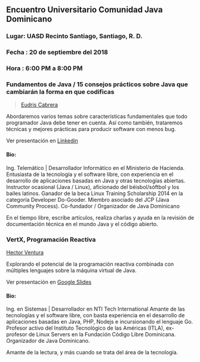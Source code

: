 ## Encuentro Universitario Comunidad Java Dominicano 
### Lugar:  UASD Recinto Santiago, Santiago, R. D.
### Fecha : 20 de septiembre del 2018
### Hora :  6:00 PM a 8:00 PM

### Fundamentos de Java / 15 consejos prácticos sobre Java que cambiarán la forma en que codificas

> [Eudris Cabrera](https://twitter.com/eudriscabrera)

Abordaremos varios temas sobre características fundamentales que todo programador Java debe tener en cuenta. Así como también, trataremos técnicas y mejores prácticas para producir software con menos bug.

Ver presentación en [Linkedin](https://www.slideshare.net/eudris/java-fundamentos-15-consejos-prcticos-encuentro-universitario-comunidad-java-dominicano-2018) 

#### Bio:
Ing. Telemático | Desarrollador Informático en el Ministerio de Hacienda.
Entusiasta de la tecnología y el software libre, con experiencia en el desarrollo de aplicaciones basadas en Java y otras tecnologías abiertas. Instructor ocasional (Java / Linux), aficionado del béisbol/sóftbol y los bailes latinos. Ganador de la beca Linux Training Scholarship 2014 en la categoría Developer Do-Gooder. Miembro asociado del JCP (Java Community Process). Co-fundador / Organizador de Java Dominicano

En el tiempo libre, escribe artículos, realiza charlas y ayuda en la revisión de documentación técnica en el mundo Java y el código abierto.


### VertX, Programación Reactiva
[Hector Ventura](https://twitter.com/hectorvent)


Explorando el potencial de la programación reactiva combinada con múltiples lenguajes sobre la máquina virtual de Java.

Ver presentación en [Google Slides](https://docs.google.com/presentation/d/1c20cI0YGYb2armJqJdj2wTx59Dalrx3SPMRGFgJsi5w/edit#slide=id.g40d95d015a_1_6) 

#### Bio:
Ing. en Sistemas | Desarrollador en NTI Tech International
Amante de las tecnologías y el software libre, con basta experiencia en el desarrollo de aplicaciones basadas en Java, PHP, Nodejs e incursionando el lenguaje Go. Profesor activo del Instituto Tecnológico de las Américas (ITLA), ex-profesor de Linux Servers en la Fundación Código Libre Dominicana. Organizador de Java Dominicano.

Amante de la lectura, y más cuando se trata del área de la tecnología.

